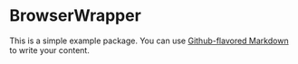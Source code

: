# BrowserWrapper

This is a simple example package. You can use
[Github-flavored Markdown](https://guides.github.com/features/mastering-markdown/)
to write your content.